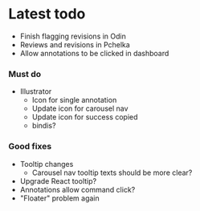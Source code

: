 # Latest todo
* Finish flagging revisions in Odin
* Reviews and revisions in Pchelka
* Allow annotations to be clicked in dashboard

### Must do
* Illustrator
    * Icon for single annotation
    * Update icon for carousel nav
    * Update icon for success copied
    * bindis?

### Good fixes
* Tooltip changes
    * Carousel nav tooltip texts should be more clear?
* Upgrade React tooltip?
* Annotations allow command click?
* "Floater" problem again